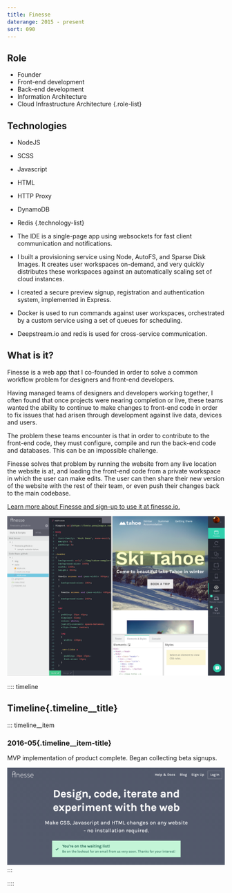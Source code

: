 ```yaml
---
title: Finesse
daterange: 2015 - present
sort: 090
---
```


## Role
- Founder
- Front-end development
- Back-end development
- Information Architecture
- Cloud Infrastructure Architecture
{.role-list}

## Technologies
- NodeJS
- SCSS
- Javascript
- HTML
- HTTP Proxy
- DynamoDB
- Redis
{.technology-list}


- The IDE is a single-page app using websockets for fast client communication and notifications.
- I built a provisioning service using Node, AutoFS, and Sparse Disk Images. It creates user workspaces on-demand, and very quickly distributes these workspaces against an automatically scaling set of cloud instances.
- I created a secure preview signup, registration and authentication system, implemented in Express.
- Docker is used to run commands against user workspaces, orchestrated by a custom service using a set of queues for scheduling.
- Deepstream.io and redis is used for cross-service communication.


## What is it?
Finesse is a web app that I co-founded in order to solve a common workflow problem for designers and front-end developers.

Having managed teams of designers and developers working together, I often found that once projects were nearing completion or live, these teams wanted the ability to continue to make changes to front-end code in order to fix issues that had arisen through development against live data, devices and users.

The problem these teams encounter is that in order to contribute to the front-end code, they must configure, compile and run the back-end code and databases. This can be an impossible challenge.

Finesse solves that problem by running the website from any live location the website is at, and loading the front-end code from a private workspace in which the user can make edits. The user can then share their new version of the website with the rest of their team, or even push their changes back to the main codebase.

[Learn more about Finesse and sign-up to use it at finesse.io.](https://finesse.io)

<img class="content-image --screenshot" src="./workspace-preview.png" alt="finesse.io screenshot" />

:::: timeline
## Timeline{.timeline__title}

::: timeline__item
### 2016-05{.timeline__item-title}
MVP implementation of product complete. Began collecting beta signups.

<img class="timeline__item-image --screenshot" src="./timeline-signup.png" alt="finesse.io signup screenshot" />
:::

::::
